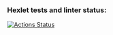 ### Hexlet tests and linter status:
[![Actions Status](https://github.com/3FANG/python-oop-project-101/actions/workflows/hexlet-check.yml/badge.svg)](https://github.com/3FANG/python-oop-project-101/actions)